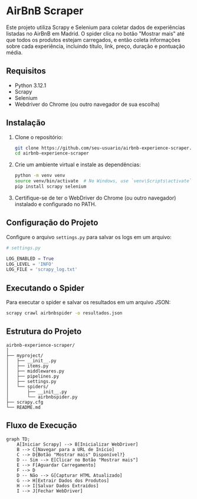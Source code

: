 # AirBnB Scraper

Este projeto utiliza Scrapy e Selenium para coletar dados de experiências listadas no AirBnB em Madrid. O spider clica no botão "Mostrar mais" até que todos os produtos estejam carregados, e então coleta informações sobre cada experiência, incluindo título, link, preço, duração e pontuação média.

## Requisitos

- Python 3.12.1
- Scrapy
- Selenium
- Webdriver do Chrome (ou outro navegador de sua escolha)

## Instalação

1. Clone o repositório:

    ```bash
    git clone https://github.com/seu-usuario/airbnb-experience-scraper.git
    cd airbnb-experience-scraper
    ```

2. Crie um ambiente virtual e instale as dependências:

    ```bash
    python -m venv venv
    source venv/bin/activate  # No Windows, use `venv\Scripts\activate`
    pip install scrapy selenium
    ```

3. Certifique-se de ter o WebDriver do Chrome (ou outro navegador) instalado e configurado no PATH.

## Configuração do Projeto

Configure o arquivo `settings.py` para salvar os logs em um arquivo:

```python
# settings.py

LOG_ENABLED = True
LOG_LEVEL = 'INFO'
LOG_FILE = 'scrapy_log.txt'
```

## Executando o Spider

Para executar o spider e salvar os resultados em um arquivo JSON:

```bash
scrapy crawl airbnbspider -o resultados.json
```

## Estrutura do Projeto

```
airbnb-experience-scraper/
│
├── myproject/
│   ├── __init__.py
│   ├── items.py
│   ├── middlewares.py
│   ├── pipelines.py
│   ├── settings.py
│   └── spiders/
│       ├── __init__.py
│       └── airbnbspider.py
├── scrapy.cfg
└── README.md
```

## Fluxo de Execução

```mermaid
graph TD;
    A[Iniciar Scrapy] --> B[Inicializar WebDriver]
    B --> C[Navegar para a URL de Início]
    C --> D{Botão "Mostrar mais" Disponível?}
    D -- Sim --> E[Clicar no Botão "Mostrar mais"]
    E --> F[Aguardar Carregamento]
    F --> D
    D -- Não --> G[Capturar HTML Atualizado]
    G --> H[Extrair Dados dos Produtos]
    H --> I[Salvar Dados Extraídos]
    I --> J[Fechar WebDriver]
```